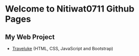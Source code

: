 # Welcome to Nitiwat0711 Github Pages

## My Web Project
   - [Traveluke](https://nitiwat0711.github.io/traveluke/) (HTML, CSS, JavaScript and Bootstrap)
